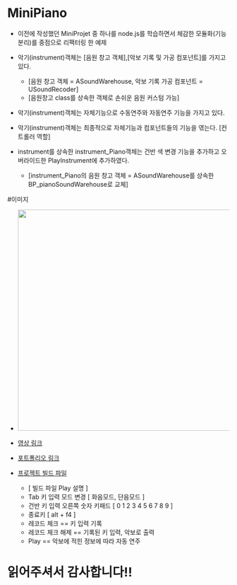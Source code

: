 # MiniPiano
* 이전에 작성했던 MiniProjet 중 하나를 node.js를 학습하면서 체감한 모듈화(기능 분리)를 중점으로 리팩터링 한 예제

* 악기(instrument)객체는 [음원 창고 객체],[악보 기록 및 가공 컴포넌트]를 가지고 있다.
  * [음원 창고 객체 = ASoundWarehouse, 악보 기록 가공 컴포넌트 = USoundRecoder]
  * [음원창고 class를 상속한 객체로 손쉬운 음원 커스텀 가능]
* 악기(instrument)객체는 자체기능으로 수동연주와 자동연주 기능을 가지고 있다.
* 악기(instrument)객체는 최종적으로 자체기능과 컴포넌트들의 기능을 엮는다. [컨트롤러 역할]
* instrument를 상속한 instrument_Piano객체는 건반 색 변경 기능을 추가하고 오버라이드한 PlayInstrument에 추가하였다.
  * [instrument_Piano의 음원 창고 객체 = ASoundWarehouse를 상속한 BP_pianoSoundWarehouse로 교체]

#이미지
* <img src="https://user-images.githubusercontent.com/66342017/160290776-d87e8234-3af2-4dce-a0b0-b8a028e651a2.JPG"  width="800" height="500">

* [영상 링크](https://youtu.be/UFiNWYKLHcU)
* [포트폴리오 링크](https://special-room-7d9.notion.site/Resume-7a2d71247075470ba8854fb68c9e1a08)
* [프로젝트 빌드 파일](https://drive.google.com/file/d/1ceUhLh5ZK_lcmrECHIuNZRDHF_h1BBDZ/view?usp=sharing)
  *  [ 빌드 파일 Play 설명 ] 
  *  Tab 키 입력 모드 변경 [ 화음모드, 단음모드 ]
  *  건반 키 입력 오른쪽 숫자 키패드 [ 0 1 2 3 4 5 6 7 8 9 ]
  *  종료키 [ alt + f4 ]
  *  레코드 체크 == 키 입력 기록
  *  레코드 체크 해제 == 기록된 키 입력, 악보로 출력
  *  Play == 악보에 적힌 정보에 따라 자동 연주

# 읽어주셔서 감사합니다!!
